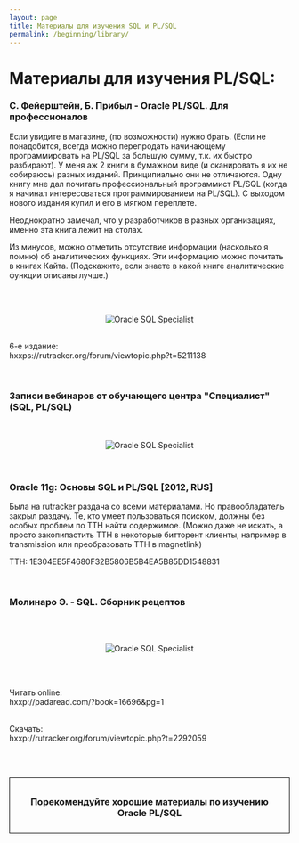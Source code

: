 ```yaml
---
layout: page
title: Материалы для изучения SQL и PL/SQL
permalink: /beginning/library/
---
```


# Материалы для изучения PL/SQL:


### С. Фейерштейн, Б. Прибыл - Oracle PL/SQL. Для профессионалов

Если увидите в магазине, (по возможности) нужно брать. (Если не понадобится, всегда можно перепродать начинающему программировать на PL/SQL за большую сумму, т.к. их быстро разбирают). У меня аж 2 книги в бумажном виде (и сканировать я их не собираюсь) разных изданий. Принципиально они не отличаются. Одну книгу мне дал почитать профессиональный программист PL/SQL (когда я начинал интересоваться программированием на PL/SQL). С выходом нового издания купил и его в мягком переплете.


Неоднократно замечал, что у разработчиков в разных организациях, именно эта книга лежит на столах.


Из минусов, можно отметить отсутствие информации (насколько я помню) об аналитических функциях. Эти информацию можно почитать в книгах Кайта. (Подскажите, если знаете в какой книге аналитические функции описаны лучше.)

<br/><br/>

<div align="center">
	<img src="/website/01-beginning/03-library/plsqlbook.jpg" border="0" alt="Oracle SQL Specialist">
</div>

<br/>

6-e издание:<br/>
hxxps://rutracker.org/forum/viewtopic.php?t=5211138


<br/>

### Записи вебинаров от обучающего центра "Специалист" (SQL, PL/SQL)


<br/>
<br/>

<div align="center">
	<img src="/website/01-beginning/03-library/oracle-sql-plsql.png" border="0" alt="Oracle SQL Specialist">
</div>


<br/>
<br/>

### Oracle 11g: Основы SQL и PL/SQL [2012, RUS]

Была на rutracker раздача со всеми материалами. Но правообладатель закрыл раздачу. Те, кто умеет пользоваться поиском, должны без особых проблем по TTH найти содержимое. (Можно даже не искать, а просто закопипастить TTH в некоторые битторент клиенты, например в transmission или преобразовать TTH в magnetlink)


TTH: 1E304EE5F4680F32B5806B5B4EA5B85DD1548831


<br/>

### Молинаро Э. - SQL. Сборник рецептов

<br/><br/>

<div align="center">
	<img src="/website/01-beginning/03-library/molinaro_sql_recepts.jpg" border="0" alt="Oracle SQL Specialist">
</div>

<br/><br/>

Читать online:<br/>
hxxp://padaread.com/?book=16696&pg=1<br/><br/>

Скачать:<br/>
hxxp://rutracker.org/forum/viewtopic.php?t=2292059<br/>


<br/><br/>

<div style="padding:10px; border:thin solid black;" align="center">

  <h3>Порекомендуйте хорошие материалы по изучению Oracle PL/SQL</h3>

</div>
